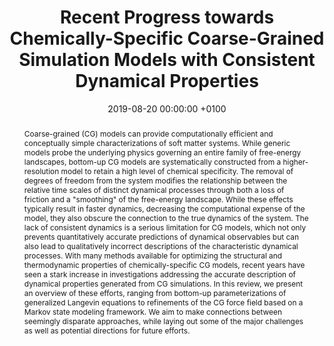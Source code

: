 ---
layout: pub
title:  "Recent Progress towards Chemically-Specific Coarse-Grained Simulation Models with Consistent Dynamical Properties"
journal: "Computation"
authors: "J. F. Rudzinski"
details: "7(3), 42"
year: "2019"
jlink: "https://www.mdpi.com/2079-3197/7/3/42"
#preprint: ""
pub-id: "Computation_Rudzinski_2019"
date:   2019-08-20 00:00:00 +0100
categories: jekyll Pub
pubtitlepic: Fig
pubtitlepic_suff: jpg
abstract: 'Coarse-grained (CG) models can provide computationally efficient and conceptually simple characterizations of soft matter systems. While generic models probe the underlying physics governing an entire family of free-energy landscapes, bottom-up CG models are systematically constructed from a higher-resolution model to retain a high level of chemical specificity. The removal of degrees of freedom from the system modifies the relationship between the relative time scales of distinct dynamical processes through both a loss of friction and a "smoothing" of the free-energy landscape. While these effects typically result in faster dynamics, decreasing the computational expense of the model, they also obscure the connection to the true dynamics of the system. The lack of consistent dynamics is a serious limitation for CG models, which not only prevents quantitatively accurate predictions of dynamical observables but can also lead to qualitatively incorrect descriptions of the characteristic dynamical processes. With many methods available for optimizing the structural and thermodynamic properties of chemically-specific CG models, recent years have seen a stark increase in investigations addressing the accurate description of dynamical properties generated from CG simulations. In this review, we present an overview of these efforts, ranging from bottom-up parameterizations of generalized Langevin equations to refinements of the CG force field based on a Markov state modeling framework. We aim to make connections between seemingly disparate approaches, while laying out some of the major challenges as well as potential directions for future efforts.'
#bullets:
#  - ""
---